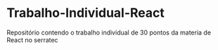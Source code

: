 
# Trabalho-Individual-React
Repositório contendo o trabalho individual de 30 pontos da materia de React no serratec


